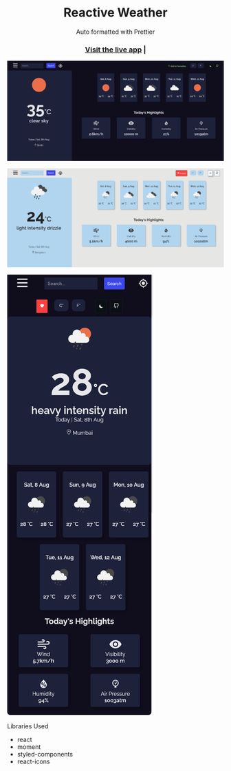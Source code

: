<h1 align="center">Reactive Weather</h1>

<div align="center">Auto formatted with Prettier</div>

<h3 align="center">
  <a href="https://github.com/rajatkulkarni95/weather-app-react">Visit the live app</a> |
</h3>

![App screenshot](./assets/Main.PNG)

![App screenshot](./assets/LightMode.PNG)

![App screenshot](./assets/MobileDesign.png)

<div align='left'> Libraries Used
  <ul>
    <li>react</li>
    <li>moment</li>
    <li>styled-components</li>
    <li>react-icons</li>
  </ul>
</div>
